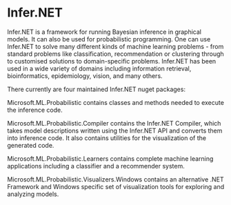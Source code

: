 # Infer.NET
Infer.NET is a framework for running Bayesian inference in graphical models. It can also be used for probabilistic programming.
One can use Infer.NET to solve many different kinds of machine learning problems - from standard problems like classification, recommendation or clustering through to customised solutions to domain-specific problems.
Infer.NET has been used in a wide variety of domains including information retrieval, bioinformatics, epidemiology, vision, and many others.

There currently are four maintained Infer.NET nuget packages:

Microsoft.ML.Probabilistic contains classes and methods needed to execute the inference code.

Microsoft.ML.Probabilistic.Compiler contains the Infer.NET Compiler, which takes model descriptions written using the Infer.NET API and converts them into inference code. It also contains utilities for the visualization of the generated code.

Microsoft.ML.Probabilistic.Learners contains complete machine learning applications including a classifier and a recommender system.

Microsoft.ML.Probabilistic.Visualizers.Windows contains an alternative .NET Framework and Windows specific set of visualization tools for exploring and analyzing models.
